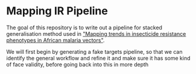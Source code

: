 
# Mapping IR Pipeline

<!-- badges: start -->
<!-- badges: end -->

The goal of this repository is to write out a pipeline for stacked generalisation method used in ["Mapping trends in insecticide resistance phenotypes in African malaria vectors"](https://journals.plos.org/plosbiology/article?id=10.1371/journal.pbio.3000633#sec010).

We will first begin by generating a fake targets pipeline, so that we can identify the general workflow and refine it and make sure it has some kind of face validity, before going back into this in more depth

